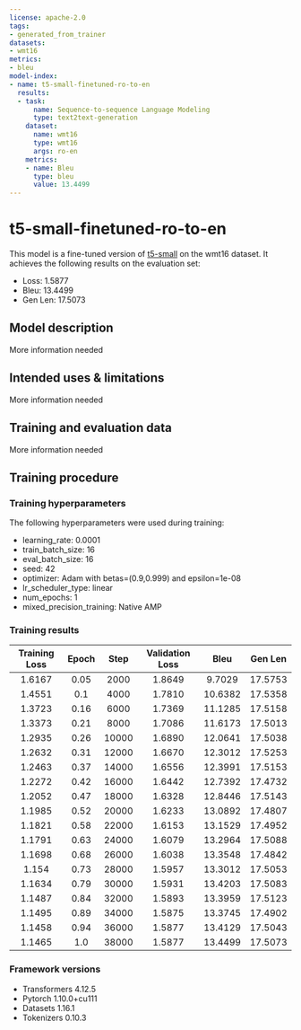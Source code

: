 ```yaml
---
license: apache-2.0
tags:
- generated_from_trainer
datasets:
- wmt16
metrics:
- bleu
model-index:
- name: t5-small-finetuned-ro-to-en
  results:
  - task:
      name: Sequence-to-sequence Language Modeling
      type: text2text-generation
    dataset:
      name: wmt16
      type: wmt16
      args: ro-en
    metrics:
    - name: Bleu
      type: bleu
      value: 13.4499
---
```


<!-- This model card has been generated automatically according to the information the Trainer had access to. You
should probably proofread and complete it, then remove this comment. -->

# t5-small-finetuned-ro-to-en

This model is a fine-tuned version of [t5-small](https://huggingface.co/t5-small) on the wmt16 dataset.
It achieves the following results on the evaluation set:
- Loss: 1.5877
- Bleu: 13.4499
- Gen Len: 17.5073

## Model description

More information needed

## Intended uses & limitations

More information needed

## Training and evaluation data

More information needed

## Training procedure

### Training hyperparameters

The following hyperparameters were used during training:
- learning_rate: 0.0001
- train_batch_size: 16
- eval_batch_size: 16
- seed: 42
- optimizer: Adam with betas=(0.9,0.999) and epsilon=1e-08
- lr_scheduler_type: linear
- num_epochs: 1
- mixed_precision_training: Native AMP

### Training results

| Training Loss | Epoch | Step  | Validation Loss | Bleu    | Gen Len |
|:-------------:|:-----:|:-----:|:---------------:|:-------:|:-------:|
| 1.6167        | 0.05  | 2000  | 1.8649          | 9.7029  | 17.5753 |
| 1.4551        | 0.1   | 4000  | 1.7810          | 10.6382 | 17.5358 |
| 1.3723        | 0.16  | 6000  | 1.7369          | 11.1285 | 17.5158 |
| 1.3373        | 0.21  | 8000  | 1.7086          | 11.6173 | 17.5013 |
| 1.2935        | 0.26  | 10000 | 1.6890          | 12.0641 | 17.5038 |
| 1.2632        | 0.31  | 12000 | 1.6670          | 12.3012 | 17.5253 |
| 1.2463        | 0.37  | 14000 | 1.6556          | 12.3991 | 17.5153 |
| 1.2272        | 0.42  | 16000 | 1.6442          | 12.7392 | 17.4732 |
| 1.2052        | 0.47  | 18000 | 1.6328          | 12.8446 | 17.5143 |
| 1.1985        | 0.52  | 20000 | 1.6233          | 13.0892 | 17.4807 |
| 1.1821        | 0.58  | 22000 | 1.6153          | 13.1529 | 17.4952 |
| 1.1791        | 0.63  | 24000 | 1.6079          | 13.2964 | 17.5088 |
| 1.1698        | 0.68  | 26000 | 1.6038          | 13.3548 | 17.4842 |
| 1.154         | 0.73  | 28000 | 1.5957          | 13.3012 | 17.5053 |
| 1.1634        | 0.79  | 30000 | 1.5931          | 13.4203 | 17.5083 |
| 1.1487        | 0.84  | 32000 | 1.5893          | 13.3959 | 17.5123 |
| 1.1495        | 0.89  | 34000 | 1.5875          | 13.3745 | 17.4902 |
| 1.1458        | 0.94  | 36000 | 1.5877          | 13.4129 | 17.5043 |
| 1.1465        | 1.0   | 38000 | 1.5877          | 13.4499 | 17.5073 |


### Framework versions

- Transformers 4.12.5
- Pytorch 1.10.0+cu111
- Datasets 1.16.1
- Tokenizers 0.10.3
